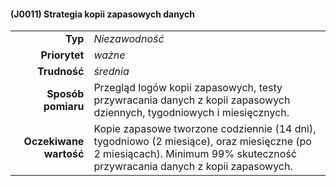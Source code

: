#### (J0011) Strategia kopii zapasowych danych

|                   |                                                                                                                         |
| ----------------: | :---------------------------------------------------------------------------------------------------------------------- |
| **Typ** | *Niezawodność* |
| **Priorytet** | *ważne* |
| **Trudność** | *średnia* |
| **Sposób pomiaru** | Przegląd logów kopii zapasowych, testy przywracania danych z kopii zapasowych dziennych, tygodniowych i miesięcznych. |
| **Oczekiwane wartość** | Kopie zapasowe tworzone codziennie (14 dni), tygodniowo (2 miesiące), oraz miesięczne (po 2 miesiącach). Minimum 99% skuteczność przywracania danych z kopii zapasowych. |

